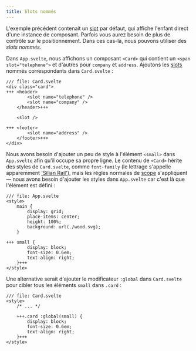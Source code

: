 ```yaml
---
title: Slots nommés
---
```


L'exemple précédent contenait un <span class="vo">[slot](SVELTE_SITE_URL/docs/sveltejs#slot)</span> par défaut, qui affiche l'enfant direct d'une instance de composant. Parfois vous aurez besoin de plus de contrôle sur le positionnement. Dans ces cas-là, nous pouvons utiliser des _slots nommés_.

Dans `App.svelte`, nous affichons un composant `<Card>` qui contient un `<span slot="telephone">` et d'autres pour `company` et `address`. Ajoutons les <span class="vo">[slots](SVELTE_SITE_URL/docs/sveltejs#slot)</span> nommés correspondants dans `Card.svelte` :

```svelte
/// file: Card.svelte
<div class="card">
+++	<header>
		<slot name="telephone" />
		<slot name="company" />
	</header>+++

	<slot />

+++	<footer>
		<slot name="address" />
	</footer>+++
</div>
```

Nous avons besoin d'ajouter un peu de style à l'élément `<small>` dans `App.svelte` afin qu'il occupe sa propre ligne. Le contenu de `<Card>` hérite des styles de `Card.svelte`, comme `font-family` (le lettrage s'appelle apparemment ['Silian Rail'](https://www.youtube.com/watch?v=aZVkW9p-cCU)),  mais les règles normales de <span class="vo">[scope](SVELTE_SITE_URL/docs/development#scope)</span> s'appliquent — nous avons besoin d'ajouter les styles dans `App.svelte` car c'est là que l'élément est défini :

```svelte
/// file: App.svelte
<style>
	main {
		display: grid;
		place-items: center;
		height: 100%;
		background: url(./wood.svg);
	}

+++	small {
		display: block;
		font-size: 0.6em;
		text-align: right;
	}+++
</style>
```

Une alternative serait d'ajouter le modificateur `:global` dans `Card.svelte` pour cibler tous les éléments `small` dans `.card` :

```svelte
/// file: Card.svelte
<style>
	/* ... */

	+++.card :global(small) {
		display: block;
		font-size: 0.6em;
		text-align: right;
	}+++
</style>
```
